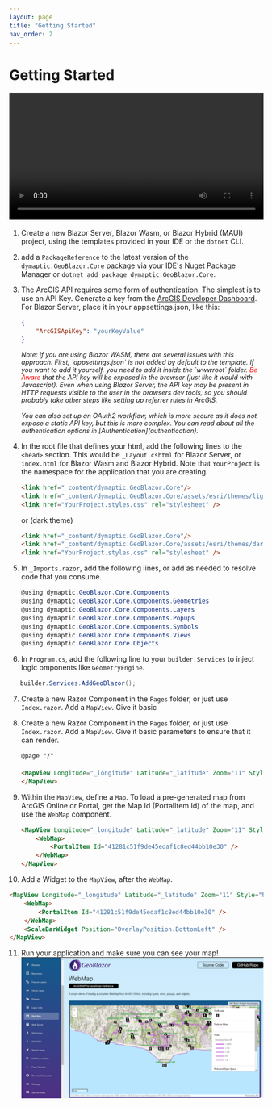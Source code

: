 ```yaml
---
layout: page
title: "Getting Started"
nav_order: 2
---
```

# Getting Started

<video style="width: 100%;" controls>
    <source src="../assets/videos/GeoBlazorDemo1_with_music_and_text.mp4" type="video/mp4">
    Your browser does not support the video tag.
</video>

1. Create a new Blazor Server, Blazor Wasm, or Blazor Hybrid (MAUI) project, using the templates provided in your IDE or
   the `dotnet` CLI.
2. add a `PackageReference` to the latest version of the `dymaptic.GeoBlazor.Core` package via your IDE's Nuget Package
   Manager or `dotnet add package dymaptic.GeoBlazor.Core`.
3. The ArcGIS API requires some form of authentication. The simplest is to use an API Key. Generate a key from the [ArcGIS Developer Dashboard](https://developers.arcgis.com/api-keys/). For Blazor Server, place it in your appsettings.json, like this:

   ```json
   {
       "ArcGISApiKey": "yourKeyValue"
   }
   ```
   <div style="font-size: 0.8rem; font-style: italic; margin-bottom: 1rem;">
   Note: If you are using Blazor WASM, there are several issues with this approach. First, `appsettings.json` is not added by default to the template.
   If you want to add it yourself, you need to add it inside the `wwwroot` folder. 
   <span style="color:red;">Be Aware</span> that the API key will be exposed in the browser 
   (just like it would with Javascript). Even when using Blazor Server, the API key may be present in HTTP requests 
   visible to the user in the browsers dev tools, so you should probably take other steps like setting up referrer rules 
   in ArcGIS.
   </div>
   <div style="font-size: 0.8rem; font-style: italic">
   You can also set up an OAuth2 workflow, which is more secure as it does not expose a static API key, 
   but this is more complex. You can read about all the authentication options in [Authentication](authentication).
   </div>
4. In the root file that defines your html, add the following lines to the `<head>` section.
   This would be `_Layout.cshtml` for Blazor Server, or `index.html` for Blazor Wasm and Blazor Hybrid.
   Note that `YourProject` is the namespace for the application that you are creating.

    ```html
    <link href="_content/dymaptic.GeoBlazor.Core"/>
    <link href="_content/dymaptic.GeoBlazor.Core/assets/esri/themes/light/main.css" rel="stylesheet" />
    <link href="YourProject.styles.css" rel="stylesheet" />
    ```
    
    or (dark theme)
    
    ```html
    <link href="_content/dymaptic.GeoBlazor.Core"/>
    <link href="_content/dymaptic.GeoBlazor.Core/assets/esri/themes/dark/main.css" rel="stylesheet" />
    <link href="YourProject.styles.css" rel="stylesheet" />
    ```

5. In `_Imports.razor`, add the following lines, or add as needed to resolve code that you consume.

   ```csharp
   @using dymaptic.GeoBlazor.Core.Components
   @using dymaptic.GeoBlazor.Core.Components.Geometries
   @using dymaptic.GeoBlazor.Core.Components.Layers
   @using dymaptic.GeoBlazor.Core.Components.Popups
   @using dymaptic.GeoBlazor.Core.Components.Symbols
   @using dymaptic.GeoBlazor.Core.Components.Views
   @using dymaptic.GeoBlazor.Core.Objects
   ```
6. In `Program.cs`, add the following line to your `builder.Services` to inject logic omponents like `GeometryEngine`.

```csharp
   builder.Services.AddGeoBlazor();
```

7. Create a new Razor Component in the `Pages` folder, or just use `Index.razor`. Add a `MapView`. Give it basic

8. Create a new Razor Component in the `Pages` folder, or just use `Index.razor`. Add a `MapView`. Give it basic
   parameters to ensure that it can render.

   ```html
   @page "/"

   <MapView Longitude="_longitude" Latitude="_latitude" Zoom="11" Style="height: 400px; width: 100%;"> 
   </MapView>
   ```
9. Within the `MapView`, define a `Map`. To load a pre-generated map from ArcGIS Online or Portal, get the Map Id (PortalItem Id)
   of the map, and use the `WebMap` component.

   ```html
   <MapView Longitude="_longitude" Latitude="_latitude" Zoom="11" Style="height: 400px; width: 100%;"> 
       <WebMap>
           <PortalItem Id="41281c51f9de45edaf1c8ed44bb10e30" />
       </WebMap>
   </MapView>
   ```
10. Add a Widget to the `MapView`, after the `WebMap`.

   ```html
   <MapView Longitude="_longitude" Latitude="_latitude" Zoom="11" Style="height: 400px; width: 100%;"> 
       <WebMap>
           <PortalItem Id="41281c51f9de45edaf1c8ed44bb10e30" />
       </WebMap>
       <ScaleBarWidget Position="OverlayPosition.BottomLeft" />
   </MapView>
   ```
11. Run your application and make sure you can see your map!
   ![Web Map Sample](../assets/images/webmap.png)
